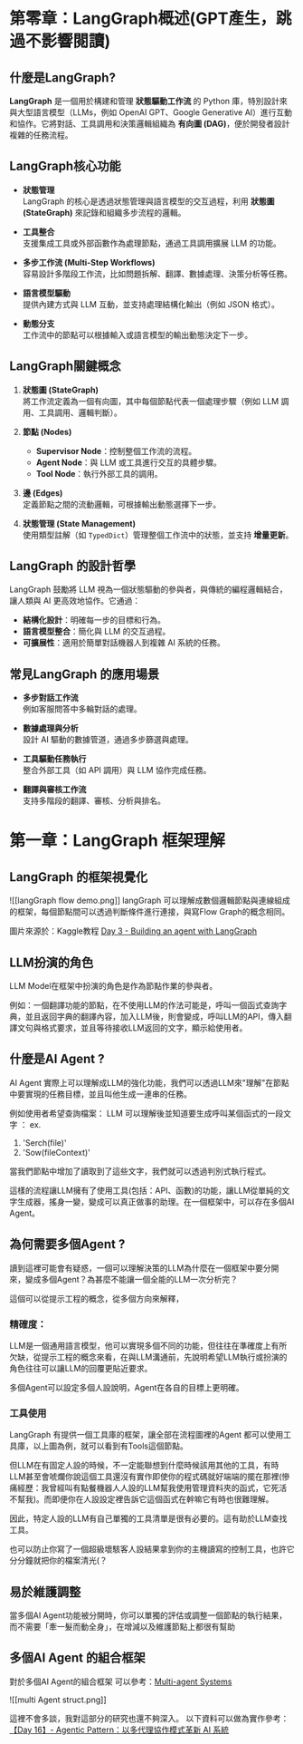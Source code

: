 
# 第零章：LangGraph概述(GPT產生，跳過不影響閱讀)


## 什麼是LangGraph?

**LangGraph** 是一個用於構建和管理 **狀態驅動工作流** 的 Python 庫，特別設計來與大型語言模型（LLMs，例如 OpenAI GPT、Google Generative AI）進行互動和協作。它將對話、工具調用和決策邏輯組織為 **有向圖 (DAG)**，便於開發者設計複雜的任務流程。

## LangGraph核心功能

- **狀態管理**  
    LangGraph 的核心是透過狀態管理與語言模型的交互過程，利用 **狀態圖 (StateGraph)** 來記錄和組織多步流程的邏輯。
    
- **工具整合**  
    支援集成工具或外部函數作為處理節點，通過工具調用擴展 LLM 的功能。
    
- **多步工作流 (Multi-Step Workflows)**  
    容易設計多階段工作流，比如問題拆解、翻譯、數據處理、決策分析等任務。
    
- **語言模型驅動**  
    提供內建方式與 LLM 互動，並支持處理結構化輸出（例如 JSON 格式）。
    
- **動態分支**  
    工作流中的節點可以根據輸入或語言模型的輸出動態決定下一步。

## LangGraph關鍵概念

1. **狀態圖 (StateGraph)**  
    將工作流定義為一個有向圖，其中每個節點代表一個處理步驟（例如 LLM 調用、工具調用、邏輯判斷）。
    
2. **節點 (Nodes)**
    
    - **Supervisor Node**：控制整個工作流的流程。
    - **Agent Node**：與 LLM 或工具進行交互的具體步驟。
    - **Tool Node**：執行外部工具的調用。
3. **邊 (Edges)**  
    定義節點之間的流動邏輯，可根據輸出動態選擇下一步。
    
4. **狀態管理 (State Management)**  
    使用類型註解（如 `TypedDict`）管理整個工作流中的狀態，並支持 **增量更新**。


## LangGraph 的設計哲學

LangGraph 鼓勵將 LLM 視為一個狀態驅動的參與者，與傳統的編程邏輯結合，讓人類與 AI 更高效地協作。它通過：

- **結構化設計**：明確每一步的目標和行為。
- **語言模型整合**：簡化與 LLM 的交互過程。
- **可擴展性**：適用於簡單對話機器人到複雜 AI 系統的任務。


## 常見LangGraph 的應用場景

- **多步對話工作流**  
    例如客服問答中多輪對話的處理。
    
- **數據處理與分析**  
    設計 AI 驅動的數據管道，通過多步篩選與處理。
    
- **工具驅動任務執行**  
    整合外部工具（如 API 調用）與 LLM 協作完成任務。
    
- **翻譯與審核工作流**  
    支持多階段的翻譯、審核、分析與排名。


# 第一章：LangGraph 框架理解


## LangGraph 的框架視覺化

![[langGraph flow demo.png]]
langGraph 可以理解成數個邏輯節點與連線組成的框架，每個節點間可以透過判斷條件進行連接，與寫Flow Graph的概念相同。

圖片來源於：Kaggle教程 [Day 3 - Building an agent with LangGraph](https://www.kaggle.com/code/markishere/day-3-building-an-agent-with-langgraph/)


## LLM扮演的角色

LLM Model在框架中扮演的角色是作為節點作業的參與者。

例如：一個翻譯功能的節點，在不使用LLM的作法可能是，呼叫一個函式查詢字典，並且返回字典的翻譯內容，加入LLM後，則會變成，呼叫LLM的API，傳入翻譯文句與格式要求，並且等待接收LLM返回的文字，顯示給使用者。

## 什麼是AI Agent ?

AI Agent 實際上可以理解成LLM的強化功能，我們可以透過LLM來"理解"在節點中要實現的任務目標，並且叫他生成一連串的任務。

例如使用者希望查詢檔案：
LLM 可以理解後並知道要生成呼叫某個函式的一段文字 ：
ex. 
1. 'Serch(file)'
2. 'Sow(fileContext)'

當我們節點中增加了讀取到了這些文字，我們就可以透過判別式執行程式。

這樣的流程讓LLM擁有了使用工具(包括：API、函數)的功能，讓LLM從單純的文字生成器，搖身一變，變成可以真正做事的助理。在一個框架中，可以存在多個AI Agent。


## 為何需要多個Agent ?

讀到這裡可能會有疑惑，一個可以理解決策的LLM為什麼在一個框架中要分開來，變成多個Agent？為甚麼不能讓一個全能的LLM一次分析完？

這個可以從提示工程的概念，從多個方向來解釋，

### 精確度：

LLM是一個通用語言模型，他可以實現多個不同的功能，但往往在準確度上有所欠缺，從提示工程的概念來看，在與LLM溝通前，先說明希望LLM執行或扮演的角色往往可以讓LLM的回覆更貼近要求。

多個Agent可以設定多個人設說明，Agent在各自的目標上更明確。

### 工具使用

LangGraph 有提供一個工具庫的框架，讓全部在流程圖裡的Agent 都可以使用工具庫，以上圖為例，就可以看到有Tools這個節點。

但LLM在有固定人設的時候，不一定能聯想到什麼時候該用其他的工具，有時LLM甚至會唬爛你說這個工具還沒有實作即使你的程式碼就好端端的擺在那裡(慘痛經歷：我曾經叫有點餐機器人人設的LLM幫我使用管理資料夾的函式，它死活不幫我)。而即便你在人設設定裡告訴它這個函式在幹嘛它有時也很難理解。

因此，特定人設的LLM有自己單獨的工具清單是很有必要的。這有助於LLM查找工具。

也可以防止你寫了一個超級壞駭客人設結果拿到你的主機讀寫的控制工具，也許它分分鐘就把你的檔案清光(？

## 易於維護調整

當多個AI Agent功能被分開時，你可以單獨的評估或調整一個節點的執行結果，而不需要「牽一髮而動全身」，在增減以及維護節點上都很有幫助

## 多個AI Agent 的組合框架

對於多個AI Agent的組合框架
可以參考：[Multi-agent Systems](https://langchain-ai.github.io/langgraph/concepts/multi_agent/#multi-agent-architectures)


![[multi Agent struct.png]]

這裡不會多談，我對這部分的研究也還不夠深入。
以下資料可以做為實作參考：
[【Day 16】- Agentic Pattern：以多代理協作模式革新 AI 系統](https://ithelp.ithome.com.tw/articles/10348601)










